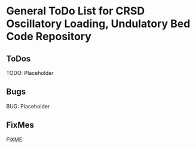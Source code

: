 # General ToDo List for CRSD Oscillatory Loading, Undulatory Bed Code Repository
## ToDos

TODO: Placeholder
## Bugs
BUG: Placeholder

## FixMes
FIXME: 

